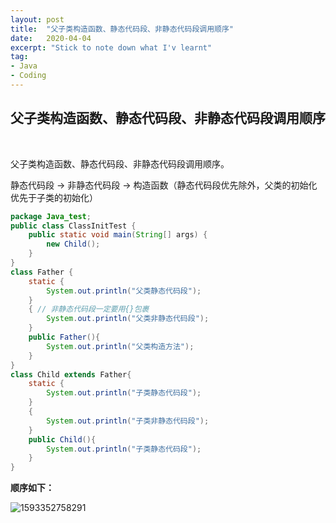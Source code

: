 ```yaml
---
layout: post
title:  "父子类构造函数、静态代码段、非静态代码段调用顺序"
date:   2020-04-04
excerpt: "Stick to note down what I'v learnt"
tag:
- Java 
- Coding
---
```


<center><H2><b>父子类构造函数、静态代码段、非静态代码段调用顺序</b></H2></center><br>

父子类构造函数、静态代码段、非静态代码段调用顺序。

静态代码段 -> 非静态代码段 -> 构造函数（静态代码段优先除外，父类的初始化优先于子类的初始化）

```java
package Java_test;
public class ClassInitTest {
    public static void main(String[] args) {
        new Child();
    }
}
class Father {
    static {
        System.out.println("父类静态代码段");
    }
    { // 非静态代码段一定要用{}包裹
        System.out.println("父类非静态代码段");
    }
    public Father(){
        System.out.println("父类构造方法");
    }
}
class Child extends Father{
    static {
        System.out.println("子类静态代码段");
    }
    {
        System.out.println("子类非静态代码段");
    }
    public Child(){
        System.out.println("子类静态代码段");
    }
}
```

**顺序如下：**

![1593352758291](https://blog.maplestory.work/images/post_image/1593352758291.png)